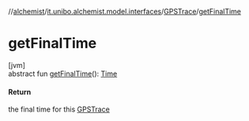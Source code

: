 //[alchemist](../../../index.md)/[it.unibo.alchemist.model.interfaces](../index.md)/[GPSTrace](index.md)/[getFinalTime](get-final-time.md)

# getFinalTime

[jvm]\
abstract fun [getFinalTime](get-final-time.md)(): [Time](../-time/index.md)

#### Return

the final time for this [GPSTrace](index.md)
